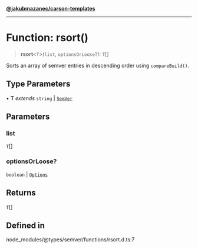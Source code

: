 [**@jakubmazanec/carson-templates**](../../../README.md)

---

# Function: rsort()

> **rsort**\<`T`\>(`list`, `optionsOrLoose`?): `T`[]

Sorts an array of semver entries in descending order using `compareBuild()`.

## Type Parameters

• **T** _extends_ `string` \| [`SemVer`](../classes/SemVer.md)

## Parameters

### list

`T`[]

### optionsOrLoose?

`boolean` | [`Options`](../interfaces/Options.md)

## Returns

`T`[]

## Defined in

node_modules/@types/semver/functions/rsort.d.ts:7
